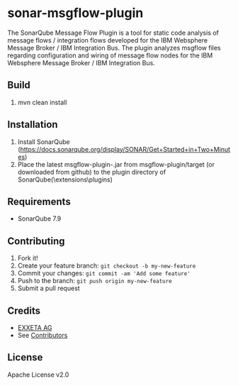 # sonar-msgflow-plugin
The SonarQube Message Flow Plugin is a tool for static code analysis of message flows / integration flows developed for the IBM Websphere Message Broker / IBM Integration Bus. The plugin analyzes msgflow files regarding configuration and wiring of message flow nodes for the IBM Websphere Message Broker / IBM Integration Bus.


## Build

1. mvn clean install

## Installation

1. Install SonarQube (https://docs.sonarqube.org/display/SONAR/Get+Started+in+Two+Minutes)
2. Place the latest msgflow-plugin-<version>.jar from msgflow-plugin/target (or downloaded from github) to the plugin directory of SonarQube(\extensions\plugins)

## Requirements

- SonarQube 7.9


## Contributing

1. Fork it!
2. Create your feature branch: `git checkout -b my-new-feature`
3. Commit your changes: `git commit -am 'Add some feature'`
4. Push to the branch: `git push origin my-new-feature`
5. Submit a pull request


## Credits

- [EXXETA AG](http://exxeta.com)
- See [Contributors](https://www.github.com/EXXETA/sonar-esql-plugin/graphs/contributors)

## License

Apache License v2.0
